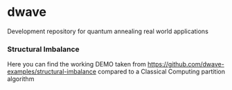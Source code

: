 # dwave
Development repository for quantum annealing real world applications

### Structural Imbalance
Here you can find the working DEMO taken from https://github.com/dwave-examples/structural-imbalance compared to a Classical Computing partition algorithm
